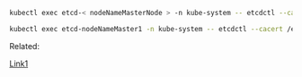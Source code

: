 
```bash
kubectl exec etcd-< nodeNameMasterNode > -n kube-system -- etcdctl --cacert /etc/kubernetes/pki/etcd/ca.crt --cert /etc/kubernetes/pki/etcd/peer.crt --key /etc/kubernetes/pki/etcd/peer.key member list
```
```bash
kubectl exec etcd-nodeNameMaster1 -n kube-system -- etcdctl --cacert /etc/kubernetes/pki/etcd/ca.crt --cert /etc/kubernetes/pki/etcd/peer.crt --key /etc/kubernetes/pki/etcd/peer.key member remove b0c50c50d563ed51
```
Related:

[Link1](https://stackoverflow.com/questions/64241970/how-to-remove-a-master-node-from-a-ha-cluster-and-also-from-etcd-cluster?noredirect=1#comment113612607_64241970)

